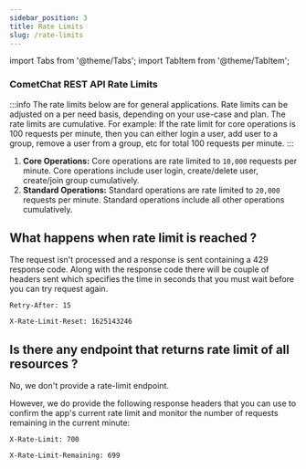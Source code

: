 ```yaml
---
sidebar_position: 3
title: Rate Limits
slug: /rate-limits
---
```


import Tabs from '@theme/Tabs';
import TabItem from '@theme/TabItem';

### CometChat REST API Rate Limits

:::info
The rate limits below are for general applications. Rate limits can be adjusted on a per need basis, depending on your use-case and plan. The rate limits are cumulative. For example: If the rate limit for core operations is 100 requests per minute, then you can either login a user, add user to a group, remove a user from a group, etc for total 100 requests per minute.
:::

1. **Core Operations:** Core operations are rate limited to `10,000` requests per minute. Core operations include user login, create/delete user, create/join group cumulatively.
2. **Standard Operations:** Standard operations are rate limited to `20,000` requests per minute. Standard operations include all other operations cumulatively.

## What happens when rate limit is reached ?

The request isn't processed and a response is sent containing a 429 response code. Along with the response code there will be couple of headers sent which specifies the time in seconds that you must wait before you can try request again.

`Retry-After: 15`

`X-Rate-Limit-Reset: 1625143246`

## Is there any endpoint that returns rate limit of all resources ?

No, we don't provide a rate-limit endpoint.

However, we do provide the following response headers that you can use to confirm the app's current rate limit and monitor the number of requests remaining in the current minute:

`X-Rate-Limit: 700`

`X-Rate-Limit-Remaining: 699`
